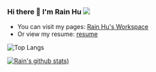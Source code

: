 ### Hi there 👋 I'm Rain Hu ![](https://komarev.com/ghpvc/?username=intervalrain)

- You can visit my pages: [Rain Hu's Workspace](https://intervalrain.github.io/)
- Or view my resume: [resume](https://intervalrain.github.io/posts/rainhu.pdf)

<!--
**intervalrain/intervalrain** is a ✨ _special_ ✨ repository because its `README.md` (this file) appears on your GitHub profile.

Here are some ideas to get you started:

- 🔭 I’m currently working on ...
- 🌱 I’m currently learning ...
- 👯 I’m looking to collaborate on ...
- 🤔 I’m looking for help with ...
- 💬 Ask me about ...
- 📫 How to reach me: ...
- 😄 Pronouns: ...
- ⚡ Fun fact: ...
-->

![Top Langs](https://github-readme-stats.vercel.app/api/top-langs/?username=intervalrain&langs_count=8&theme=synthwave)

[![Rain's github stats](https://github-readme-stats.vercel.app/api?username=intervalrain&theme=dark))](https://github.com/intervalrain/intervalrain)

